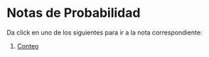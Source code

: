 # Notas de Probabilidad

Da click en uno de los siguientes para ir a la nota correspondiente:

1. [Conteo](https://rodrigozepeda.github.io/Proba1/Conteo)
